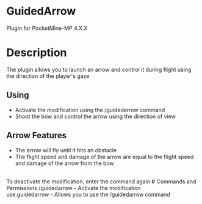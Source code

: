 # GuidedArrow
Plugin for PocketMine-MP 4.X.X
# Description
The plugin allows you to launch an arrow and control it during flight using the direction of the player's gaze
## Using
- Activate the modification using the /guidedarrow command
- Shoot the bow and control the arrow using the direction of view
## Arrow Features
- The arrow will fly until it hits an obstacle
- The flight speed and damage of the arrow are equal to the flight speed and damage of the arrow from the bow
<br>
To deactivate the modification, enter the command again
# Commands and Permissions
/guidedarrow - Activate the modification
<br>
use.guidedarrow - Allows you to use the /guidedarrow command
